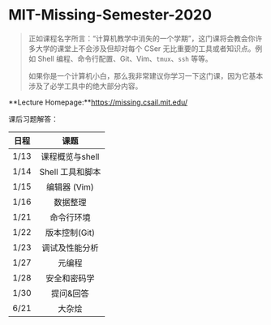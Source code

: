 # MIT-Missing-Semester-2020

> ​		正如课程名字所言：“计算机教学中消失的一个学期”，这门课将会教会你许多大学的课堂上不会涉及但却对每个 CSer 无比重要的工具或者知识点。例如 Shell 编程、命令行配置、Git、Vim、`tmux`、`ssh` 等等。
>
> ​		如果你是一个计算机小白，那么我非常建议你学习一下这门课，因为它基本涉及了必学工具中的绝大部分内容。



**Lecture Homepage:**https://missing.csail.mit.edu/



课后习题解答：

| 日程 |       课题       |
| :--: | :--------------: |
| 1/13 | 课程概览与shell  |
| 1/14 | Shell 工具和脚本 |
| 1/15 |   编辑器 (Vim)   |
| 1/16 |     数据整理     |
| 1/21 |    命令行环境    |
| 1/22 |  版本控制(Git)   |
| 1/23 |  调试及性能分析  |
| 1/27 |      元编程      |
| 1/28 |   安全和密码学   |
| 1/30 |    提问&回答     |
| 6/21 |      大杂烩      |

